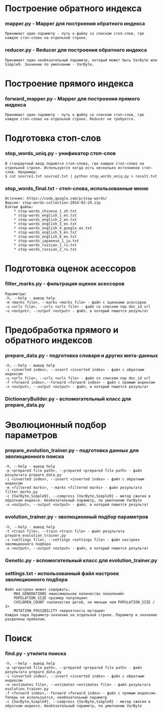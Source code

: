 # Построение обратного индекса
### mapper.py - Mapper для построения обратного индекса
	Принимает один параметр - путь к файлу со списком стоп-слов, где каждое стоп-слово на отдельной строке.

### reducer.py - Reducer для построения обратного индекса 
	Принимает один необязательный параметр, который может быть VarByte или Simple9. Значение по умолчанию - VarByte.
	
# Построение прямого индекса
### forward_mapper.py - Mapper для построения прямого индекса
	Принимает один параметр - путь к файлу со списком стоп-слов, где каждое стоп-слово на отдельной строке. Reducer не требуется.

# Подготовка стоп-слов
### stop_words_uniq.py - унификатор стоп-слов
	В стандартный ввод подаются стоп-слова, где каждое стоп-слово на отдельной строке. Используется когда есть несколько источников стоп-слов. Например:
    $ cat source1.txt source2.txt | python stop_words_uniq.py > result.txt

### stop_words_final.txt - стоп-слова, использованные мною
    Источник: https://code.google.com/p/stop-words/
    Версия: stop-words-collection-2014-02-24.zip
    Взятые файлы:
        * stop-words_chinese_1_zh.txt
        * stop-words_english_1_en.txt
        * stop-words_english_2_en.txt
        * stop-words_english_3_en.txt
        * stop-words_english_4_google_en.txt
        * stop-words_english_5_en.txt
        * stop-words_english_6_en.txt
        * stop-words_japanese_1_ja.txt
        * stop-words_russian_1_ru.txt
        * stop-words_russian_2_ru.txt
        
# Подготовка оценок асессоров
### filter_marks.py - фильтрация оценок асессоров
    Параметры:
    -h, --help - вывод help
    -m <marks file>, --marks <marks file> - файл с оценками асессоров
    -u <urls file>, --urls <urls file> - файл cо списком пар doc_id url
    -o <output>, --output <output> - файл, в который пишется результат

# Предобработка прямого и обратного индексов
### prepare_data.py - подготовка словаря и других мета-данных
    -h, --help - вывод help
    -i <inverted index>, --invert <inverted index> - файл с обратным индексом
    -u <urls file>, --urls <urls file> - файл cо списком пар doc_id url
    -f <forward index>,--forward <forward index> - файл с прямым индексом
    -o <output>, --output <output> - файл, в который пишется результат

### DictionaryBuilder.py - вспомогательный класс для prepare_data.py

# Эволюционный подбор параметров
### prepare_evolution_trainer.py - подготовка данных для эволюционного поиска
    -h, --help - вывод help
    -p <prepared file path>, --prepared <prepared file path> - файл результата prepare_data.py
    -i <inverted index>, --invert <inverted index> - файл с обратным индексом
    -m <filtered marks>, --marks <filtered marks> - файл результата filter_marks.py
    -c {VarByte,Simple9}, --compress {VarByte,Simple9} - метод сжатия в обратном индексе. Необязательный параметр, по умолчанию VarByte
    -o <output>, --output <output> - файл, в который пишется результат

### evolution_trainer.py - эволюционный подбор параметров
    -h, --help - вывод help
    -t <train file>, --train <train file> - файл результата prepare_evolution_trainer.py
    -s <settings file>, --settings <settings file> - файл настроек эволюционного подбора
    -o <output>, --output <output> - файл, в который пишется результат
    
### Genetic.py - вспомогательный класс для evolution_trainer.py

### settings.txt - использованный файл настроек эволюционного подбора
    Файл настроек может содержать:
        MAX_GENERATIONS <максимальное количество поколений>
        POPULATION_SIZE <размер популяции>
        CHILDREN_COUNT <количество детей, не меньше чем POPULATION_SIZE / 2>
        MUTATION_POSSIBILITY <вероятность мутации>
    Каждая пара параметр-значение на отдельной строке. Параметр и значение разделены пробелом.
    
# Поиск
### find.py - утилита поиска
    -h, --help - вывод help
    -p <prepared file path>, --prepared <prepared file path> - файл результата prepare_data.py
    -i <inverted index>, --invert <inverted index> - файл с обратным индексом
    -e <estimates file>, --estimates <estimates file> - файл результата evolution_trainer.py
    -f <forward index>,--forward <forward index> - файл с прямым индексом. Теперь не используется, необязательный параметр
    -c {VarByte,Simple9}, --compress {VarByte,Simple9} - метод сжатия в обратном индексе. Необязательный параметр, по умолчанию VarByte
    